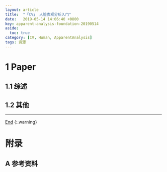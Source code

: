 ```yaml
---
layout: article
title:  "「CV」 人脸表观分析入门"
date:   2019-05-14 14:06:40 +0800
key: apparent-analysis-foundation-20190514
aside:
  toc: true
category: [CV, Human, ApparentAnalysis]
tags: 资源
---
```


<!--more-->

# 1 Paper  
## 1.1 综述  
## 1.2 其他

-------------------  
 [End]()
{:.warning}  


# 附录
## A 参考资料
